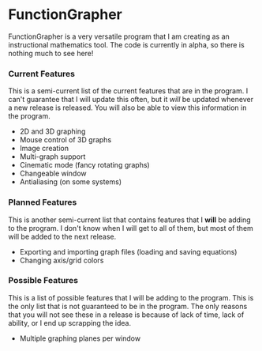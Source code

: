 # FunctionGrapher
FunctionGrapher is a very versatile program that I am creating as an instructional mathematics tool. The code is currently in alpha, so there is nothing much to see here!

### Current Features
This is a semi-current list of the current features that are in the program. I can't guarantee that I will update this often, but it _will_ be updated whenever a new release is released. You will also be able to view this information in the program.

+ 2D and 3D graphing
+ Mouse control of 3D graphs
+ Image creation
+ Multi-graph support
+ Cinematic mode (fancy rotating graphs)
+ Changeable window
+ Antialiasing (on some systems)

### Planned Features
This is another semi-current list that contains features that I __will__ be adding to the program. I don't know when I will get to all of them, but most of them will be added to the next release.

+ Exporting and importing graph files (loading and saving equations)
+ Changing axis/grid colors

### Possible Features
This is a list of possible features that I will be adding to the program. This is the only list that is not guaranteed to be in the program. The only reasons that you will not see these in a release is because of lack of time, lack of ability, or I end up scrapping the idea.

+ Multiple graphing planes per window
